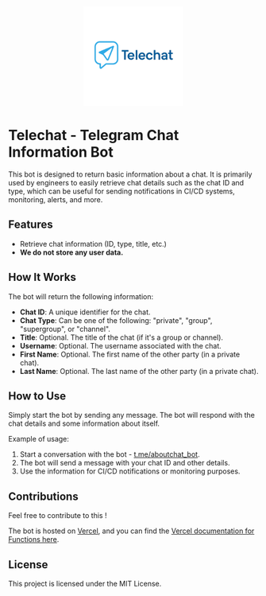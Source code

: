 <p align="center">
  <a href="" target="blank"><img src="./assets/telechat-logo.png" width="200" alt="Telechat Logo" /></a>
</p>

# Telechat - Telegram Chat Information Bot

This bot is designed to return basic information about a chat. It is primarily used by engineers to easily retrieve chat details such as the chat ID and type, which can be useful for sending notifications in CI/CD systems, monitoring, alerts, and more.

## Features
- Retrieve chat information (ID, type, title, etc.)
- **We do not store any user data.**

## How It Works

The bot will return the following information:
- **Chat ID**: A unique identifier for the chat.
- **Chat Type**: Can be one of the following: "private", "group", "supergroup", or "channel".
- **Title**: Optional. The title of the chat (if it's a group or channel).
- **Username**: Optional. The username associated with the chat.
- **First Name**: Optional. The first name of the other party (in a private chat).
- **Last Name**: Optional. The last name of the other party (in a private chat).

## How to Use

Simply start the bot by sending any message. The bot will respond with the chat details and some information about itself.

Example of usage:

1. Start a conversation with the bot - [t.me/aboutchat_bot](https://t.me/aboutchat_bot). 
2. The bot will send a message with your chat ID and other details.
3. Use the information for CI/CD notifications or monitoring purposes.

## Contributions
Feel free to contribute to this !

The bot is hosted on [Vercel](https://vercel.com/), and you can find the [Vercel documentation for Functions here](https://vercel.com/docs/functions).


## License
This project is licensed under the MIT License.
